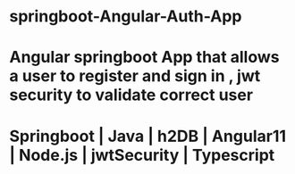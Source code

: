 # springboot-Angular-Auth-App
# Angular springboot App that allows a user to register and sign in , jwt security to validate correct user
# Springboot  | Java  | h2DB  |  Angular11  | Node.js  | jwtSecurity | Typescript
